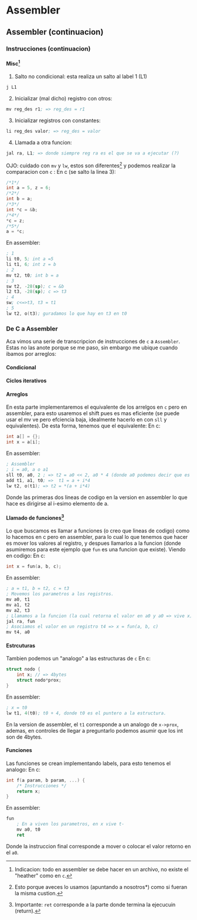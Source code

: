 # Assembler 
## Assembler (continuacion)
### Instrucciones (continuacion)
#### Misc[^1]
1. Salto no condicional: esta realiza un salto al label 1 (L1)
``` s
j L1
```
2. Inicializar (mal dicho) registro con otros:
``` s
mv reg_des r1; => reg_des = r1
```
3. Inicializar registros con constantes:
``` s
li reg_des valor; => reg_des = valor
```
4. Llamada a otra funcion:
``` s
jal ra, L1; => donde siempre reg ra es el que se va a ejecutar (?)
```

OJO: cuidado con `mv` y `lw`, estos son diferentes[^2] y podemos realizar la comparacion con `c` :
En c (se salto la linea 3):
``` c
/*1*/
int a = 5, z = 6;
/*2*/
int b = a;
/*3*/
int *c = &b;
/*4*/
*c = z;
/*5*/
a = *c;
```
En assembler:
``` s
; 1
li t0, 5; int a =5
li t1, 6; int z = b
; 2
mv t2, t0; int b = a
; 3
sw t2, -28(sp); c = &b
l2 t3, -28(sp); c => t3
; 4
sw; c<=>t3, t3 = t1
; 5
lw t2, o(t3); guradamos lo que hay en t3 en t0
```

### De C a Assembler
Aca vimos una serie de transcripcion de instrucciones de `c` a `Assembler`. Estas no las anote porque se me paso, sin embargo me ubique cuando ibamos por arreglos:
#### Condicional
#### Ciclos iterativos
#### Arreglos
En esta parte implementaremos el equivalente de los arrelgos en `c` pero en assembler, para esto usaremos el shift pues es mas eficiente (se puede usar el mv ve pero efciencia baja, idealmente hacerlo en con `sll` y equivalentes). De esta forma, tenemos que el equivalente:
En c:
``` c
int a[] = {};
int x = a[i];
```
En assembler:
``` s
; Assembler
; i = a0, a o a1
sll t0, a0, 2 ; => t2 = a0 << 2, a0 * 4 (donde a0 podemos decir que es i y a porque es arreglo de 4 bytes)
add t1, a1, t0; =>  t1 = a + i*4
lw t2, o(t1); => t2 = *(a + i*4)
```
Donde las primeras dos lineas de codigo en la version en assembler lo que hace es dirigirse al i-esimo elemento de a.
#### Llamado de funciones[^3]
Lo que buscamos es llamar a funciones (o creo que lineas de codigo) como lo hacemos en c pero en assembler, para lo cual lo que tenemos que hacer es mover los valores al registro, y despues llamarlos a la funcion (donde asumiremos para este ejemplo que `fun` es una funcion que existe). Viendo en codigo:
En c:
``` c
int x = fun(a, b, c);
```
En assembler:
``` s
; a = t1, b = t2, c = t3
; Movemos los parametros a los registros.
mv a0, t1
mv a1, t2
mv a2, t3
; Llamamos a la funcion (la cual retorna el valor en a0 y a0 => vive x)
jal ra, fun 
; Asociamos el valor en un registro t4 => x = fun(a, b, c)
mv t4, a0
```
#### Estrcuturas
Tambien podemos un "analogo" a las estructuras de `c` 
En c:
``` c
struct nodo {
	int x; // => 4bytes
	struct nodo*prox;
}
```
En assembler: 
``` s
; x = t0
lw t1, 4(t0); t0 + 4, donde t0 es el puntero a la estructura.
```
En la version de assembler, el `t1` corresponde a un analogo de `x->prox`,  ademas, en controles de llegar a preguntarlo podemos asumir que los int son de 4bytes. 
#### Funciones
Las funciones se crean implementando labels, para esto tenemos el analogo:
En c:
``` c
int f(a param, b param, ...) {
	/* Instrucciones */
	return x;
}
```
En assembler:
``` s
fun 
	; En a viven los parametros, en x vive t-
	mv a0, t0
	ret
```
Donde la instruccion final corresponde a mover o colocar el valor retorno en el `a0`.

[^1]: Indicacion: todo en assembler se debe hacer en un archivo, no existe el "heather" como en `c`.
[^2]: Esto porque aveces lo usamos (apuntando a nosotros*) como si fueran la misma custion.
[^3]: Importante: `ret` corresponde a la parte donde termina la ejecucuin (return).

